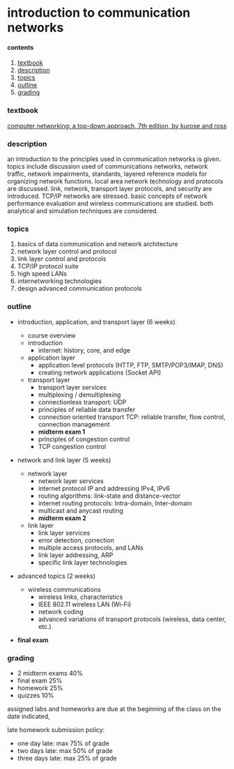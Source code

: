 #  introduction to communication networks

####  contents

1.  [textbook](##textbook)
2.  [description](##description)
3.  [topics](##topics)
4.  [outline](##outline)
5.  [grading](##grading)

###  textbook

[computer networking: a top-down approach, 7th edition, by kurose and ross](https://www.ucg.ac.me/skladiste/blog_44233/objava_64433/fajlovi/Computer%20Networking%20_%20A%20Top%20Down%20Approach,%207th,%20converted.pdf)

###  description

an introduction to the principles used in communication networks is given.  topics include discussion used of communications networks, network traffic, network impairments, standards, layered reference models for organizing network functions.  local area network technology and protocols are discussed.  link, network, transport layer protocols, and security are introduced.  TCP/IP networks are stressed.  basic concepts of network performance evaluation and wireless communications are studied.  both analytical and simulation techniques are considered.

###  topics

1.  basics of data communication and network architecture
2.  network layer control and protocol
3.  link layer control and protocols
4.  TCP/IP protocol suite
5.  high speed LANs
6.  internetworking technologies
7.  design advanced communication protocols

###  outline

-  introduction, application, and transport layer (6 weeks)
    -  course overview
    -  introduction
        - internet: history, core, and edge
    -  application layer
        -  application level protocols (HTTP, FTP, SMTP/POP3/IMAP, DNS)
        -  creating network applications (Socket API)
    -  transport layer
        -  transport layer services
        -  multiplexing / demultiplexing
        -  connectionless transport:  UDP
        -  principles of reliable data transfer
        -  connection oriented transport TCP:  reliable transfer, flow control, connection management
        -  **midterm exam 1**
        -  principles of congestion control
        -  TCP congestion control

-  network and link layer (5 weeks)
    -  network layer
        -  network layer services
        -  internet protocol IP and addressing IPv4, IPv6
        -  routing algorithms:  link-state and distance-vector
        -  internet routing protocols:  Intra-domain, Inter-domain
        -  multicast and anycast routing
        -  **midterm exam 2**
    -  link layer
        -  link layer services
        -  error detection, correction
        -  multiple access protocols, and LANs
        -  link layer addressing, ARP
        -  specific link layer technologies

-  advanced topics (2 weeks)
    -  wireless communications
        -  wireless links, characteristics
        -  IEEE 802.11 wireless LAN (Wi-Fi)
        -  network coding
        -  advanced variations of transport protocols (wireless, data center, etc.)

-  **final exam**

###  grading

-  2 midterm exams 40%
-  final exam 25%
-  homework 25%
-  quizzes 10%

assigned labs and homeworks are due at the beginning of the class on the date indicated, 

late homework submission policy:  
-  one day late:  max 75% of grade
-  two days late:  max 50% of grade
-  three days late:  max 25% of grade
